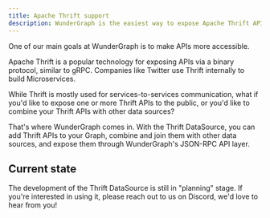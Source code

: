 ```yaml
---
title: Apache Thrift support
description: WunderGraph is the easiest way to expose Apache Thrift APIs through GraphQL.
---
```


One of our main goals at WunderGraph is to make APIs more accessible.

Apache Thrift is a popular technology for exposing APIs via a binary protocol,
similar to gRPC.
Companies like Twitter use Thrift internally to build Microservices.

While Thrift is mostly used for services-to-services communication,
what if you'd like to expose one or more Thrift APIs to the public,
or you'd like to combine your Thrift APIs with other data sources?

That's where WunderGraph comes in.
With the Thrift DataSource,
you can add Thrift APIs to your Graph,
combine and join them with other data sources,
and expose them through WunderGraph's JSON-RPC API layer.

## Current state

The development of the Thrift DataSource is still in "planning" stage.
If you're interested in using it,
please reach out to us on Discord,
we'd love to hear from you!
